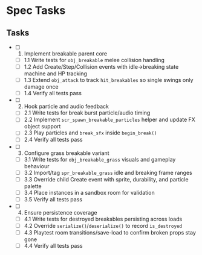 # Spec Tasks

## Tasks

- [ ] 1. Implement breakable parent core
  - [ ] 1.1 Write tests for `obj_breakable` melee collision handling
  - [ ] 1.2 Add Create/Step/Collision events with idle→breaking state machine and HP tracking
  - [ ] 1.3 Extend `obj_attack` to track `hit_breakables` so single swings only damage once
  - [ ] 1.4 Verify all tests pass

- [ ] 2. Hook particle and audio feedback
  - [ ] 2.1 Write tests for break burst particle/audio timing
  - [ ] 2.2 Implement `scr_spawn_breakable_particles` helper and update FX object support
  - [ ] 2.3 Play particles and `break_sfx` inside `begin_break()`
  - [ ] 2.4 Verify all tests pass

- [ ] 3. Configure grass breakable variant
  - [ ] 3.1 Write tests for `obj_breakable_grass` visuals and gameplay behaviour
  - [ ] 3.2 Import/tag `spr_breakable_grass` idle and breaking frame ranges
  - [ ] 3.3 Override child Create event with sprite, durability, and particle palette
  - [ ] 3.4 Place instances in a sandbox room for validation
  - [ ] 3.5 Verify all tests pass

- [ ] 4. Ensure persistence coverage
  - [ ] 4.1 Write tests for destroyed breakables persisting across loads
  - [ ] 4.2 Override `serialize()`/`deserialize()` to record `is_destroyed`
  - [ ] 4.3 Playtest room transitions/save-load to confirm broken props stay gone
  - [ ] 4.4 Verify all tests pass
